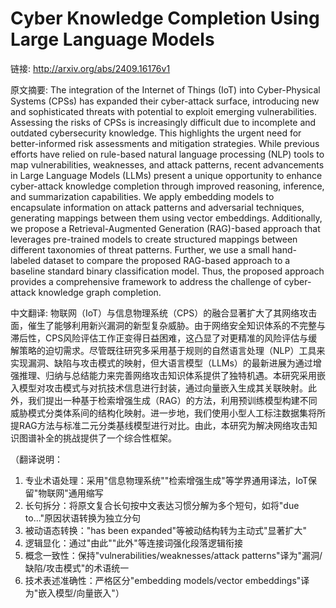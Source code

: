# Cyber Knowledge Completion Using Large Language Models

链接: http://arxiv.org/abs/2409.16176v1

原文摘要:
The integration of the Internet of Things (IoT) into Cyber-Physical Systems
(CPSs) has expanded their cyber-attack surface, introducing new and
sophisticated threats with potential to exploit emerging vulnerabilities.
Assessing the risks of CPSs is increasingly difficult due to incomplete and
outdated cybersecurity knowledge. This highlights the urgent need for
better-informed risk assessments and mitigation strategies. While previous
efforts have relied on rule-based natural language processing (NLP) tools to
map vulnerabilities, weaknesses, and attack patterns, recent advancements in
Large Language Models (LLMs) present a unique opportunity to enhance
cyber-attack knowledge completion through improved reasoning, inference, and
summarization capabilities. We apply embedding models to encapsulate
information on attack patterns and adversarial techniques, generating mappings
between them using vector embeddings. Additionally, we propose a
Retrieval-Augmented Generation (RAG)-based approach that leverages pre-trained
models to create structured mappings between different taxonomies of threat
patterns. Further, we use a small hand-labeled dataset to compare the proposed
RAG-based approach to a baseline standard binary classification model. Thus,
the proposed approach provides a comprehensive framework to address the
challenge of cyber-attack knowledge graph completion.

中文翻译:
物联网（IoT）与信息物理系统（CPS）的融合显著扩大了其网络攻击面，催生了能够利用新兴漏洞的新型复杂威胁。由于网络安全知识体系的不完整与滞后性，CPS风险评估工作正变得日益困难，这凸显了对更精准的风险评估与缓解策略的迫切需求。尽管既往研究多采用基于规则的自然语言处理（NLP）工具来实现漏洞、缺陷与攻击模式的映射，但大语言模型（LLMs）的最新进展为通过增强推理、归纳与总结能力来完善网络攻击知识体系提供了独特机遇。本研究采用嵌入模型对攻击模式与对抗技术信息进行封装，通过向量嵌入生成其关联映射。此外，我们提出一种基于检索增强生成（RAG）的方法，利用预训练模型构建不同威胁模式分类体系间的结构化映射。进一步地，我们使用小型人工标注数据集将所提RAG方法与标准二元分类基线模型进行对比。由此，本研究为解决网络攻击知识图谱补全的挑战提供了一个综合性框架。

（翻译说明：
1. 专业术语处理：采用"信息物理系统""检索增强生成"等学界通用译法，IoT保留"物联网"通用缩写
2. 长句拆分：将原文复合长句按中文表达习惯分解为多个短句，如将"due to..."原因状语转换为独立分句
3. 被动语态转换："has been expanded"等被动结构转为主动式"显著扩大"
4. 逻辑显化：通过"由此""此外"等连接词强化段落逻辑衔接
5. 概念一致性：保持"vulnerabilities/weaknesses/attack patterns"译为"漏洞/缺陷/攻击模式"的术语统一
6. 技术表述准确性：严格区分"embedding models/vector embeddings"译为"嵌入模型/向量嵌入"）
